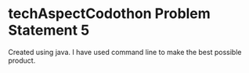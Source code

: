 # techAspectCodothon Problem Statement 5

Created using java. I have used command line to make the best possible product.
